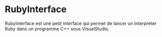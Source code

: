 RubyInterface
=============

RubyInterface est une petit interface qui permet de lancer un Interpreter Ruby dans un programme C++ sous VisualStudio.
